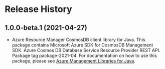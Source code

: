 # Release History

## 1.0.0-beta.1 (2021-04-27)

- Azure Resource Manager CosmosDB client library for Java. This package contains Microsoft Azure SDK for CosmosDB Management SDK. Azure Cosmos DB Database Service Resource Provider REST API. Package tag package-2021-04. For documentation on how to use this package, please see [Azure Management Libraries for Java](https://aka.ms/azsdk/java/mgmt).
